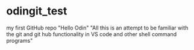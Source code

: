 # odingit_test
my first GitHub repo
"Hello Odin"
"All this is an attempt to be familiar with the git and git hub functionality in VS code and other shell command programs"